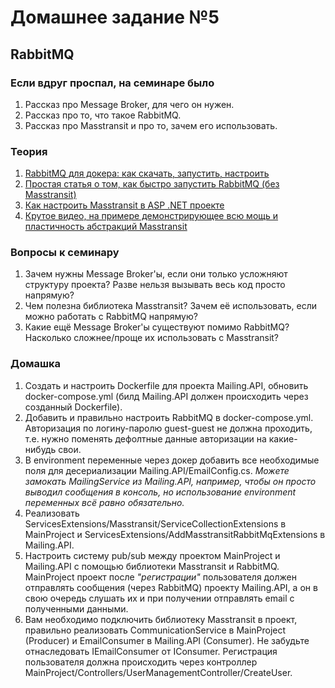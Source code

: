 ﻿# Домашнее задание №5

## RabbitMQ

### Если вдруг проспал, на семинаре было
1. Рассказ про Message Broker, для чего он нужен.
2. Рассказ про то, что такое RabbitMQ.
3. Рассказ про Masstransit и про то, зачем его использовать.

### Теория
1. [RabbitMQ для докера: как скачать, запустить, настроить](https://habr.com/ru/companies/southbridge/articles/704208/)
2. [Простая статья о том, как быстро запустить RabbitMQ (без Masstransit)](https://habr.com/ru/articles/649915/)
3. [Как настроить Masstransit в ASP .NET проекте](https://www.youtube.com/watch?v=CTKWFMZVIWA&ab_channel=MilanJovanovi%C4%87)
4. [Крутое видео, на примере демонстрирующее всю мощь и пластичность абстракций Masstransit](https://www.youtube.com/watch?v=4FFYefcx4Bg&ab_channel=NickChapsas)

### Вопросы к семинару
1. Зачем нужны Message Broker'ы, если они только усложняют структуру проекта? Разве нельзя вызывать весь код просто напрямую?
2. Чем полезна библиотека Masstransit? Зачем её использовать, если можно работать с RabbitMQ напрямую?
3. Какие ещё Message Broker'ы существуют помимо RabbitMQ? Насколько сложнее/проще их использовать с Masstransit?

### Домашка
1. Создать и настроить Dockerfile для проекта Mailing.API, обновить docker-compose.yml (билд Mailing.API должен происходить через созданный Dockerfile).
2. Добавить и правильно настроить RabbitMQ в docker-compose.yml. Авторизация по логину-паролю guest-guest не должна проходить, т.е. нужно поменять дефолтные данные авторизации на какие-нибудь свои.
3. В environment переменные через докер добавить все необходимые поля для десериализации Mailing.API/EmailConfig.cs. _Можете замокать MailingService из Mailing.API, например, чтобы он просто выводил сообщения в консоль, но использование environment переменных всё равно обязательно._
4. Реализовать ServicesExtensions/Masstransit/ServiceCollectionExtensions в MainProject и ServicesExtensions/AddMasstransitRabbitMqExtensions в Mailing.API.
5. Настроить систему pub/sub между проектом MainProject и Mailing.API с помощью библиотеки Masstransit и RabbitMQ. MainProject проект после _"регистрации"_ пользователя должен отправлять сообщения (через RabbitMQ) проекту Mailing.API, а он в свою очередь слушать их и при получении отправлять email с полученными данными.
6. Вам необходимо подключить библиотеку Masstransit в проект, правильно реализовать CommunicationService в MainProject (Producer) и EmailConsumer в Mailing.API (Consumer). Не забудьте отнаследовать IEmailConsumer от IConsumer<TMessage>. Регистрация пользователя должна происходить через контроллер MainProject/Controllers/UserManagementController/CreateUser.